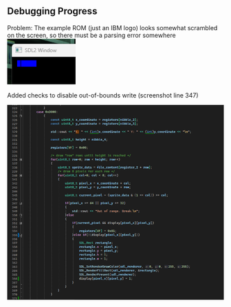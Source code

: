 ## Debugging Progress
Problem: The example ROM (just an IBM logo) looks somewhat scrambled on the screen, so there must be a parsing error somewhere
![IBM logo looks scrambled](image-1.png)

Added checks to disable out-of-bounds write (screenshot line 347)

![Drawing Processor](image.png)

